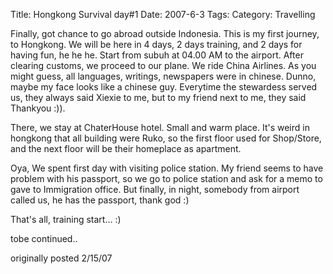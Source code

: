 Title: Hongkong Survival day#1
Date: 2007-6-3
Tags: 
Category: Travelling

Finally, got chance to go abroad outside Indonesia. This is my first journey, to Hongkong. We will be here in 4 days, 2 days training, and 2 days for having fun, he he he. Start from subuh at 04.00 AM to the airport. After clearing customs, we proceed to our plane. We ride China Airlines. As you might guess, all languages, writings, newspapers were in chinese. Dunno, maybe my face looks like a chinese guy. Everytime the stewardess served us, they always said Xiexie to me, but to my friend next to me, they said Thankyou :)).

There, we stay at ChaterHouse hotel. Small and warm place. It's weird in hongkong that all building were Ruko, so the first floor used for Shop/Store, and the next floor will be their homeplace as apartment.

Oya, We spent first day with visiting police station. My friend seems to have problem with his passport, so we go to police station and ask for a memo to gave to Immigration office. But finally, in night, somebody from airport called us, he has the passport, thank god :)

That's all, training start...
:)

tobe continued..

originally posted 2/15/07
